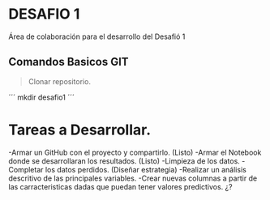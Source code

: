 # DESAFIO 1
Área de colaboración para el desarrollo del Desafió 1

## Comandos Basicos GIT

> Clonar repositorio.

´´´
mkdir desafio1
´´´

# Tareas a Desarrollar.

-Armar un GitHub con el proyecto y compartirlo. (Listo)
-Armar el Notebook donde se desarrollaran los resultados. (Listo)
-Limpieza de los datos.
-Completar los datos perdidos. (Diseñar estrategia)
-Realizar un análisis descritivo de las principales variables.
-Crear nuevas columnas a partir de las carracteristicas dadas que puedan tener valores predictivos. ¿?


